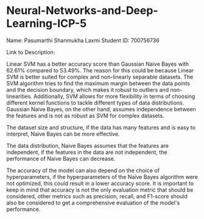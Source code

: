 # Neural-Networks-and-Deep-Learning-ICP-5

Name: Pasumarthi Shanmukha Laxmi 
Student ID: 700756736

Link to Description: 

Linear SVM has a better accuracy score than Gaussian Naive Bayes with 62.61% compared to 53.49%. The reason for this could be because Linear SVM is better suited for complex and non-linearly separable datasets. The SVM algorithm tries to find the maximum margin between the data points and the decision boundary, which makes it robust to outliers and non-linearities. Additionally, SVM allows for more flexibility in terms of choosing different kernel functions to tackle different types of data distributions. Gaussian Naive Bayes, on the other hand, assumes independence between the features and is not as robust as SVM for complex datasets.

The dataset size and structure, if the data has many features and is easy to interpret, Naive Bayes can be more effective.

The data distribution, Naive Bayes assumes that the features are independent, if the features in the data are not independent, the performance of Naive Bayes can decrease.

The accuracy of the model can also depend on the choice of hyperparameters, if the hyperparameters of the Naïve Bayes algorithm were not optimized, this could result in a lower accuracy score.
It is important to keep in mind that accuracy is not the only evaluation metric that should be considered, other metrics such as precision, recall, and F1-score should also be considered to get a comprehensive evaluation of the model's performance.
